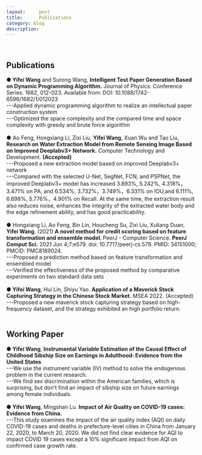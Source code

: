 ```yaml
---
layout:     post
title:      Publications
category: blog
description: 
---
```

<br>
<h2>Publications</h2>
<b>● Yifei Wang</b> and Surong Wang, <b>Intelligent Test Paper Generation Based on Dynamic Programming Algorithm.</b> Journal of Physics: Conference Series. 1682, 012-023. Available from: DOI: 10.1088/1742-6596/1682/1/012023<br>
---Applied dynamic programming algorithm to realize an intellectual paper construction system<br>
---Optimized the space complexity and the compared time and space complexity with greedy and brute force algorithm<br>
<br>
● Ao Feng, Hongxiang Li, Zixi Liu, <b>Yifei Wang</b>, Xuan Wu and Tao Liu, <b>Research on Water Extraction Model from Remote Sensing Image Based on Improved Deeplabv3+ Network.</b> Computer Technology and Development. <b>(Accepted)</b><br>
---Proposed a new extraction model based on improved Deeplabv3+ network<br>
---Compared with the selected U-Net, SegNet, FCN, and PSPNet, the improved Deeplabv3+ model has increased 3.893%, 5.242%, 4.318%，3.471% on PA, and 6.534%, 3.732%，3.749%，6.331% on IOU,and 6.111%, 6.698%, 5.776%，4.901% on Recall. At the same time, the extraction result also reduces noise, enhances the integrity of the extracted water body and the edge refinement ability, and has good practicability.<br>
<br>
● Hongxiang Li, Ao Feng, Bin Lin, Houcheng Su, Zixi Liu, Xuliang Duan, <b>Yifei Wang</b>. (2021) <b>A novel method for credit scoring based on feature transformation and ensemble model. </b>PeerJ - Computer Science. <b> PeerJ Comput Sci.</b> 2021 Jun 4;7:e579. doi: 10.7717/peerj-cs.579. PMID: 34151000; PMCID: PMC8189024.<br>
---Proposed a prediction method based on feature transformation and ensembled model<br>
---Verified the effectiveness of the proposed method by comparative experiments on two standard data sets<br>
<br>
<b>● Yifei Wang</b>, Hui Lin, Shiyu Yao. <b>Application of a Maverick Stock Capturing Strategy in the Chinese Stock Market.</b>  MSEA 2022. (Accepted)<br>
---Proposed a new maverick stock capturing strategy based on high-frequency dataset, and the strategy exhibited an high portfolio return.<br>
<br>

<h2>Working Paper</h2>
<b>● Yifei Wang</b>, <b>Instrumental Variable Estimation of the Causal Effect of Childhood Sibship Size on Earnings in Adulthood: Evidence from the United States</b><br>
---We use the instrument variable (IV) method to solve the endogenous problem in the current research.<br>
---We find sex discrimination within the American families, which is surprising, but don’t find an impact of sibship size on future earnings among female individuals.<br>
<br>
<b>● Yifei Wang</b>, Mingshan Lu. <b>Impact of Air Quality on COVID-19 cases: Evidence from China.</b><br>
---This study examines the impact of the air quality index (AQI) on daily COVID-19 cases and deaths in prefecture-level cities in China from January 22, 2020, to March 20, 2020. We did not find clear evidence for AQI to impact COVID 19 cases except a 10% significant impact from AQI on confirmed case growth rate.<br>

